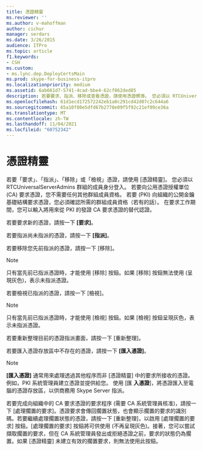 ```yaml
---
title: 憑證精靈
ms.reviewer: ''
ms.author: v-mahoffman
author: cichur
manager: serdars
ms.date: 3/26/2015
audience: ITPro
ms.topic: article
f1.keywords:
- CSH
ms.custom:
- ms.lync.dep.DeployCertsMain
ms.prod: skype-for-business-itpro
ms.localizationpriority: medium
ms.assetid: 6ab661d7-5741-4cad-bbe4-62cf862ded85
description: 若要要求、指派、移除或查看憑證，請使用憑證嚮導。 您必須以 RTCUniversalServerAdmins 群組的成員身分登入。 若要向公用憑證授權單位 (CA) 要求憑證，您不需要任何其他群組成員資格。 若要 (PKI) 向組織的公開金鑰基礎結構要求憑證，您必須確認所需的群組成員資格（若有的話）。 在要求工作期間，您可以輸入將用來從 PKI 的發證 CA 要求憑證的替代認證。
ms.openlocfilehash: 61d1ecd172572242eb1a0c291cd42d07c2c644a6
ms.sourcegitcommit: 65a10f80e5dfd67b2778e09f5f92c21ef09ce36a
ms.translationtype: MT
ms.contentlocale: zh-TW
ms.lasthandoff: 11/04/2021
ms.locfileid: "60752342"
---
```

# <a name="certificate-wizard"></a>憑證精靈
 
若要「要求」、「指派」、「移除」或「檢視」憑證，請使用 [憑證精靈]。 您必須以 RTCUniversalServerAdmins 群組的成員身分登入。 若要向公用憑證授權單位 (CA) 要求憑證，您不需要任何其他群組成員資格。 若要 (PKI) 向組織的公開金鑰基礎結構要求憑證，您必須確認所需的群組成員資格（若有的話）。 在要求工作期間，您可以輸入將用來從 PKI 的發證 CA 要求憑證的替代認證。
  
若要要求新的憑證，請按一下 **[要求]**。
  
若要指派尚未指派的憑證，請按一下 **[指派]**。
  
若要移除您先前指派的憑證，請按一下 [移除]。
  
> [!NOTE]
> 只有當先前已指派憑證時，才能使用 [移除] 按鈕。如果 [移除] 按鈕無法使用 (呈現灰色)，表示未指派憑證。
  
若要檢視已指派的憑證，請按一下 [檢視]。
  
> [!NOTE]
> 只有當先前已指派憑證時，才能使用 [檢視] 按鈕。如果 [檢視] 按鈕呈現灰色，表示未指派憑證。
  
若要重新整理目前的憑證指派畫面，請按一下 [重新整理]。
  
若要匯入憑證存放區中不存在的憑證，請按一下 **[匯入憑證]**。
  
> [!NOTE]
> **[匯入憑證]** 通常用來處理透過其他程序而非 [憑證精靈] 中的要求所接收的憑證。 例如，PKI 系統管理員建立憑證並提供給您。 使用 [匯 **入憑證**]，將憑證匯入至電腦的憑證存放區，以供商務用 Skype Server 指派。
  
若要完成向組織中的 CA 要求憑證的要求程序 (需要 CA 系統管理員核准)，請按一下 [處理擱置的要求]。憑證要求會傳回擱置狀態，也會顯示擱置的要求的識別碼。若要繼續處理擱置狀態的憑證，請按一下 [重新整理]，以啟用 [處理擱置的要求] 按鈕。[處理擱置的要求] 按鈕將可供使用 (不再呈現灰色)。接著，您可以嘗試擷取擱置的要求，但在 CA 系統管理員發出或拒絕憑證之前，要求的狀態仍為擱置。如果 [憑證精靈] 未建立有效的擱置要求，則無法使用此按鈕。
  

